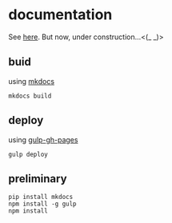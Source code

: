 # documentation

See [here](http://sosuke-k.github.io/cornel-movie-dialogs-corpus-storm/).
But now, under construction...<(_ _)>

## buid

using [mkdocs](https://github.com/mkdocs/mkdocs/)

```
mkdocs build
```

## deploy

using [gulp-gh-pages](https://github.com/shinnn/gulp-gh-pages)

```
gulp deploy
```

## preliminary

```
pip install mkdocs
npm install -g gulp
npm install
```
